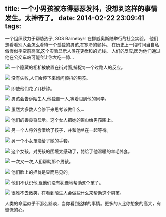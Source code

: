 title: 一个小男孩被冻得瑟瑟发抖，没想到这样的事情发生。太神奇了。
date: 2014-02-22 23:09:41
tags:
---

一个组织致力于帮助孩子, SOS Barnebyer 在挪威奥斯陆举行的社会实验。 他们想看看别人会怎么看待一个孤独的男孩,在寒冷的颤抖。 在历史上一段时间当自私傲慢似乎空前高涨,这个实验显示人类在更柔和的光线。 人们的反应,因为他们通过他在公交车站可能会让你大吃一惊...

![](/img/20140222/01-From-a-Norwegian-charity-campaign-for-Syrian-children.jpg)
一个隐藏的相机被放置在街对面,捕捉每一个过路人的反应。

![](/img/20140222/02-viWB4jF.jpg)
没有失败,人们会停下来询问颤抖的男孩。

![](/img/20140222/03-E8y3F8f.jpg)
即使他们花了几秒钟。 

![](/img/20140222/04-HjcnrHz.jpg)
男孩会告诉陌生人,他独自一人,等着见到他的同学。

![](/img/20140222/05-nJ33h9s.jpg)
虽然大多数人会停下来思考该做什么… 

![](/img/20140222/06-YvPLBV7.jpg)
他们的善良将显示。这个女人把她的围巾给男孩围上。

![](/img/20140222/07-rEx5hn8.jpg)
另一个人将外套借给了孩子，并和他坐在一起等待。

![](/img/20140222/08-bndckiT.jpg)
另一个小女孩递给了她的手套。

![](/img/20140222/09-Ju6KXPp.jpg)
这个女孩，对男孩的困境太感动了，她给了他温暖的羊毛外套。

![](/img/20140222/10-m3Ou14u.jpg)
一次又一次,人们帮助那个男孩。

![](/img/20140222/11-mgCfl5G.jpg)
他们脸上的担忧是显而易见的。

![](/img/20140222/12-hREIUi3.jpg)
他们不认识他,但他们没有犹豫地帮助这个孩子。

![](/img/20140222/13-zQA6ebk.jpg)
很难不去微笑，在看到陌生人会做些什么来帮助这个男孩。


人类的命运似乎不那么黯淡，当你看到这样的事情。更多的人比你想象的高大，有慷慨的心。